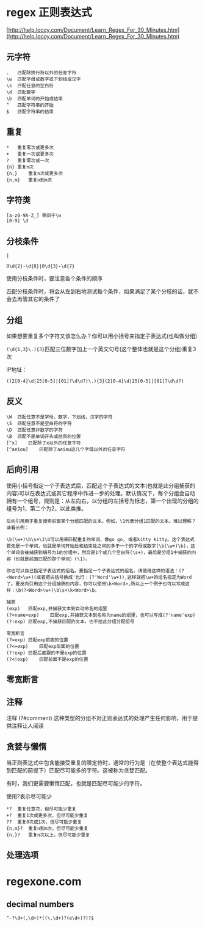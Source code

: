 # regex 正则表达式

[http://help.locoy.com/Document/Learn_Regex_For_30_Minutes.htm](http://help.locoy.com/Document/Learn_Regex_For_30_Minutes.htm)

## 元字符

```text
.	匹配除换行符以外的任意字符
\w	匹配字母或数字或下划线或汉字
\s	匹配任意的空白符
\d	匹配数字
\b	匹配单词的开始或结束
^	匹配字符串的开始
$	匹配字符串的结束
```

## 重复

```text
*	重复零次或更多次
+	重复一次或更多次
?	重复零次或一次
{n}	重复n次
{n,}	重复n次或更多次
{n,m}	重复n到m次
```

## 字符类

```text
[a-z0-9A-Z_] 等同于\w
[0-9] \d
```

## 分枝条件

`|`

```
0\d{2}-\d{8}|0\d{3}-\d{7}
```

使用分枝条件时，要注意各个条件的顺序

匹配分枝条件时，将会从左到右地测试每个条件，如果满足了某个分枝的话，就不会去再管其它的条件了


## 分组

如果想要重复多个字符又该怎么办？你可以用小括号来指定子表达式(也叫做分组)

`(\d{1,3}\.){3}`匹配三位数字加上一个英文句号(这个整体也就是这个分组)重复3次

IP地址：

```
((2[0-4]\d|25[0-5]|[01]?\d\d?)\.){3}(2[0-4]\d|25[0-5]|[01]?\d\d?)
```

## 反义

```
\W	匹配任意不是字母，数字，下划线，汉字的字符
\S	匹配任意不是空白符的字符
\D	匹配任意非数字的字符
\B	匹配不是单词开头或结束的位置
[^x]	匹配除了x以外的任意字符
[^aeiou]	匹配除了aeiou这几个字母以外的任意字符
```

## 后向引用

使用小括号指定一个子表达式后，匹配这个子表达式的文本(也就是此分组捕获的内容)可以在表达式或其它程序中作进一步的处理。默认情况下，每个分组会自动拥有一个组号，规则是：从左向右，以分组的左括号为标志，第一个出现的分组的组号为1，第二个为2，以此类推。

```
后向引用用于重复搜索前面某个分组匹配的文本。例如，\1代表分组1匹配的文本。难以理解？请看示例：

\b(\w+)\b\s+\1\b可以用来匹配重复的单词，像go go, 或者kitty kitty。这个表达式首先是一个单词，也就是单词开始处和结束处之间的多于一个的字母或数字(\b(\w+)\b)，这个单词会被捕获到编号为1的分组中，然后是1个或几个空白符(\s+)，最后是分组1中捕获的内容（也就是前面匹配的那个单词）(\1)。

你也可以自己指定子表达式的组名。要指定一个子表达式的组名，请使用这样的语法：(?<Word>\w+)(或者把尖括号换成'也行：(?'Word'\w+)),这样就把\w+的组名指定为Word了。要反向引用这个分组捕获的内容，你可以使用\k<Word>,所以上一个例子也可以写成这样：\b(?<Word>\w+)\b\s+\k<Word>\b。

捕获	
(exp)	匹配exp,并捕获文本到自动命名的组里
(?<name>exp)	匹配exp,并捕获文本到名称为name的组里，也可以写成(?'name'exp)
(?:exp)	匹配exp,不捕获匹配的文本，也不给此分组分配组号

零宽断言	
(?=exp)	匹配exp前面的位置
(?<=exp)	匹配exp后面的位置
(?!exp)	匹配后面跟的不是exp的位置
(?<!exp)	匹配前面不是exp的位置

```

## 零宽断言


## 注释

注释	(?#comment)	这种类型的分组不对正则表达式的处理产生任何影响，用于提供注释让人阅读

## 贪婪与懒惰

当正则表达式中包含能接受重复的限定符时，通常的行为是（在使整个表达式能得到匹配的前提下）匹配尽可能多的字符。这被称为贪婪匹配。

有时，我们更需要懒惰匹配，也就是匹配尽可能少的字符。

使用?表示尽可能少

```
*?	重复任意次，但尽可能少重复
+?	重复1次或更多次，但尽可能少重复
??	重复0次或1次，但尽可能少重复
{n,m}?	重复n到m次，但尽可能少重复
{n,}?	重复n次以上，但尽可能少重复
```

## 处理选项


# regexone.com

## decimal numbers

```text
^-?\d+(,\d+)*((\.\d+)?(e\d+)?)?$
```
